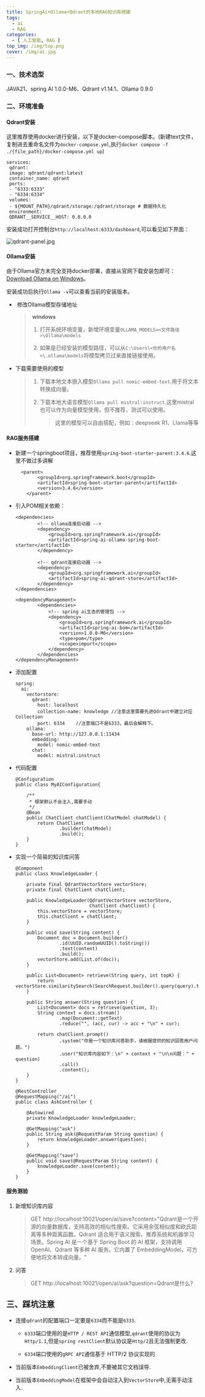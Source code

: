 ```yaml
---
title: SpringAi+Ollama+Qdrant的本地RAG知识库搭建
tags:
  - ai
  - RAG
categories:
  - [ 人工智能, RAG ]
top_img: /img/top.png
cover: /img/ai.jpg
---
```

### 一、技术选型

JAVA21、spring AI 1.0.0-M6、Qdrant v1.14.1、Ollama 0.9.0

### 二、环境准备

#### Qdrant安装

这里推荐使用docker进行安装，以下是docker-compose脚本。(新建text文件，复制进去重命名文件为`docker-compose.yml`,执行`docker compose -f ./{file_path}/docker-compose.yml up`)

```
services:  
 qdrant:  
 image: qdrant/qdrant:latest  
 container_name: qdrant  
 ports:  
 - "6333:6333"  
 - "6334:6334"  
 volumes:  
 - ${MOUNT_PATH}/qdrant/storage:/qdrant/storage # 数据持久化  
 environment:  
 QDRANT__SERVICE__HOST: 0.0.0.0
```

安装成功打开控制台`http://localhost:6333/dashboard`,可以看见如下界面：

![qdrant-panel.jpg](qdrant-panel.jpg)

#### Ollama安装

由于Ollama官方未完全支持docker部署，直接从官网下载安装包即可：[Download Ollama on Windows](https://ollama.com/download)。

安装成功后执行`Ollama -v`可以查看当前的安装版本。

-  修改Ollama模型存储地址
  
  >  **windows**
  > 
  > 1. 打开系统环境变量，新增环境变量`OLLAMA_MODELS=<文件路径>\Ollama\models`
  > 
  > 2. 如果是已经安装的模型路径，可以从`C:\Users\<你的用户名>\.ollama\models`将模型拷贝过来直接链接使用。

- 下载需要使用的模型
  
  > 1. 下载本地文本嵌入模型`Ollama pull nomic-embed-text`.用于将文本转换成向量。
  > 
  > 2. 下载本地大语言模型`Ollama pull mistral:instruct`.这里mistral也可以作为向量模型使用，但不推荐，测试可以使用。
  >    
  >    > 这里的模型可以自由搭配，例如：deepseek R1、LIama等等

#### RAG服务搭建

- 新建一个springboot项目，推荐使用`spring-boot-starter-parent:3.4.6`.这里不做过多讲解
  
  ```
    <parent>
          <groupId>org.springframework.boot</groupId>
          <artifactId>spring-boot-starter-parent</artifactId>
          <version>3.4.6</version>
      </parent>  
  ```

- 引入POM相关依赖：
  
  ```
  <dependencies>
          <!-- ollama连接启动器 -->
          <dependency>
              <groupId>org.springframework.ai</groupId>
              <artifactId>spring-ai-ollama-spring-boot-starter</artifactId>
          </dependency>
  
          <!-- qdrant连接启动器 -->
          <dependency>
              <groupId>org.springframework.ai</groupId>
              <artifactId>spring-ai-qdrant-store</artifactId>
          </dependency>
  </dependencies>
  
  <dependencyManagement>
          <dependencies>
              <!-- spring ai生态的管理包 -->
              <dependency>
                  <groupId>org.springframework.ai</groupId>
                  <artifactId>spring-ai-bom</artifactId>
                  <version>1.0.0-M6</version>
                  <type>pom</type>
                  <scope>import</scope>
              </dependency>
          </dependencies>
  </dependencyManagement>
  ```

- 添加配置
  
  ```
  spring:
    ai:
      vectorstore:
        qdrant:
          host: localhost
          collection-name: knowledge //注意这里需要先进Qdrant中建立对应Collection
          port: 6334    //注意端口不是6333，最后会解释下。
      ollama:
        base-url: http://127.0.0.1:11434
        embedding:
          model: nomic-embed-text
        chat:
          model: mistral:instruct
  ```

- 代码配置
  
  ```
  @Configuration
  public class MyAIConfiguration{
  
      /**
       * 框架默认不会注入,需要手动
       */
      @Bean
      public ChatClient chatClient(ChatModel chatModel) {
          return ChatClient
                  .builder(chatModel)
                  .build();
      }
  }
  ```

- 实现一个简易的知识库问答
  
  ```
  @Component
  public class KnowledgeLoader {
  
      private final QdrantVectorStore vectorStore;
      private final ChatClient chatClient;
  
      public KnowledgeLoader(QdrantVectorStore vectorStore,
                             ChatClient chatClient) {
          this.vectorStore = vectorStore;
          this.chatClient = chatClient;
      }
  
      public void save(String content) {
          Document doc = Document.builder()
                  .id(UUID.randomUUID().toString())
                  .text(content)
                  .build();
          vectorStore.add(List.of(doc));
      }
  
      public List<Document> retrieve(String query, int topK) {
          return vectorStore.similaritySearch(SearchRequest.builder().query(query).topK(topK).build());
      }
  
      public String answer(String question) {
          List<Document> docs = retrieve(question, 3);
          String context = docs.stream()
                  .map(Document::getText)
                  .reduce("", (acc, cur) -> acc + "\n" + cur);
  
          return chatClient.prompt()
                  .system("你是一个知识库问答助手，请根据提供的知识回答用户问题。")
                  .user("知识库内容如下：\n" + context + "\n\n问题：" + question)
                  .call()
                  .content();
      }
  }
  ```
  
  ```
  @RestController
  @RequestMapping("/ai")
  public class AskController {
  
      @Autowired
      private KnowledgeLoader knowledgeLoader;
  
      @GetMapping("ask")
      public String ask(@RequestParam String question) {
          return knowledgeLoader.answer(question);
      }
  
      @GetMapping("save")
      public void save(@RequestParam String content) {
          knowledgeLoader.save(content);
      }
  }
  ```

#### 服务测验

1. 新增知识库内容
   > GET http://localhost:10021/open/ai/save?content="Qdrant是一个开源的向量数据库，支持高效的相似性搜索。它采用余弦相似度和欧氏距离等多种距离函数。Qdrant 适合用于语义搜索、推荐系统和机器学习场景。Spring AI 是一个基于 Spring Boot 的 AI 框架，支持调用 OpenAI、Qdrant 等多种 AI 服务。它内置了 EmbeddingModel，可方便地将文本转成向量。"

2. 问答
   > GET http://localhost:10021/open/ai/ask?question=Qdrant是什么?  

## 三、踩坑注意

- 连接`qdrant`的配置端口一定要是`6334`而不能是`6333`.
  
  - `6333`端口使用的是`HTTP / REST API`通信模型,`qdrant`使用的协议为`Http/1.1`,但是`spring restClient`默认协议是`Http/2`且无法强制更改.
  
  - `6334`端口使用的`gRPC API`通信基于 HTTP/2 协议实现的

- 当前版本`EmbeddingClient`已被舍弃,不要被其它文档误导.

- 当前版本`EmbeddingModel`在框架中会自动注入到`VectorStore`中,无需手动注入.
